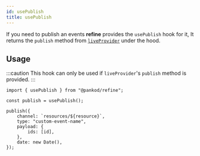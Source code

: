 ```yaml
---
id: usePublish
title: usePublish
---
```


If you need to publish an events **refine** provides the `usePublish` hook for it, It returns the `publish` method from [`liveProvider`](/api-references/providers/live-provider.md) under the hood.

## Usage

:::caution
This hook can only be used if `liveProvider`'s `publish` method is provided.
:::

```tsx
import { usePublish } from "@pankod/refine";

const publish = usePublish();

publish({
    channel: `resources/${resource}`,
    type: "custom-event-name",
    payload: {
        ids: [id],
    },
    date: new Date(),
});
```
